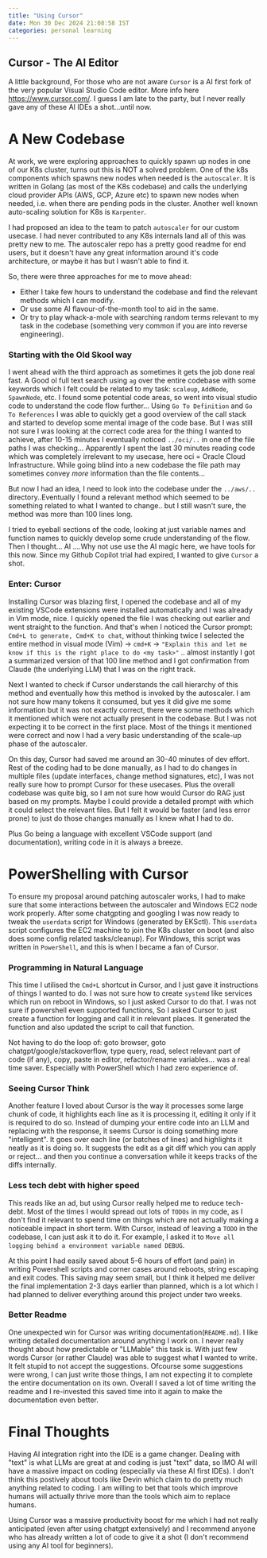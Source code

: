 ```yaml
---
title: "Using Cursor"
date: Mon 30 Dec 2024 21:08:58 IST 
categories: personal learning  
---
```


## Cursor - The AI Editor
A little background, For those who are not aware `Cursor` is a AI first fork of the very popular Visual Studio Code editor. More info here https://www.cursor.com/.
I guess I am late to the party, but I never really gave any of these AI IDEs a shot...until now.

# A New Codebase
At work, we were exploring approaches to quickly spawn up nodes in one of our K8s cluster, turns out this is NOT a solved problem. One of the k8s components which spawns new nodes when needed is the `autoscaler`. It is written in Golang (as most of the K8s codebase) and calls the underlying cloud provider APIs (AWS, GCP, Azure etc) to spawn new nodes when needed, i.e. when there are pending pods in the cluster. Another well known auto-scaling solution for K8s is `Karpenter`.

I had proposed an idea to the team to patch `autoscaler` for our custom usecase. I had never contributed to any K8s internals land all of this was pretty new to me. The autoscaler repo has a pretty good readme for end users, but it doesn't have any great information around it's code architecture, or maybe it has but I wasn't able to find it.

So, there were three approaches for me to move ahead:
* Either I take few hours to understand the codebase and find the relevant methods which I can modify.
* Or use some AI flavour-of-the-month tool to aid in the same.
* Or try to play whack-a-mole with searching random terms relevant to my task in the codebase (something very common if you are into reverse engineering).

### Starting with the Old Skool way
I went ahead with the third approach as sometimes it gets the job done real fast. A Good ol full text search using `ag` over the entire codebase with some keywords which I felt could be related to my task: `scaleup`, `AddNode`, `SpawnNode`, etc.
I found some potential code areas, so went into visual studio code to understand the code flow further... Using `Go To Definition` and `Go To References` I was able to quickly get a good overview of the call stack and started to develop some mental image of the code base.
But I was still not sure I was looking at the correct code area for the thing I wanted to achieve, after 10-15 minutes I eventually noticed `../oci/..` in one of the file paths I was checking... Apparently I spent the last 30 minutes reading code which was completely irrelevant to my usecase, here oci = Oracle Cloud Infrastructure. While going blind into a new codebase the file path may sometimes convey *more* information than the file contents...

But now I had an idea, I need to look into the codebase under the `../aws/..` directory..Eventually I found a relevant method which seemed to be something related to what I wanted to change.. but I still wasn't sure, the method was more than 100 lines long. 

I tried to eyeball sections of the code, looking at just variable names and function names to quickly develop some crude understanding of the flow. Then I thought... AI ....Why not use use the AI magic here, we have tools for this now. Since my Github Copilot trial had expired, I wanted to give `Cursor` a shot.

### Enter: Cursor
Installing Cursor was blazing first, I opened the codebase and all of my existing VSCode extensions were installed automatically and I was already in Vim mode, nice. I quickly opened the file I was checking out earlier and went straight to the function. And that's when I noticed the Cursor prompt: `Cmd+L to generate, Cmd+K to chat`, without thinking twice I selected the entire method in visual mode (Vim) -> `cmd+K` -> `"Explain this and let me know if this is the right place to do <my task>"` .. almost instantly I got a summarized version of that 100 line method and I got confirmation from Claude (the underlying LLM) that I was on the right track.

Next I wanted to check if Cursor understands the call hierarchy of this method and eventually how this method is invoked by the autoscaler. I am not sure how many tokens it consumed, but yes it did give me some information but it was not exactly correct, there were some methods which it mentioned which were not actually present in the codebase.
But I was not expecting it to be correct in the first place. Most of the things it mentioned were correct and now I had a very basic understanding of the scale-up phase of the autoscaler.

On this day, Cursor had saved me around an 30-40 minutes of dev effort. Rest of the coding had to be done manually, as I had to do changes in multiple files (update interfaces, change method signatures, etc), I was not really sure how to prompt Cursor for these usecases. Plus the overall codebase was quite big, so I am not sure how would Cursor do RAG just based on my prompts. Maybe I could provide a detailed prompt with which it could select the relevant files. But I felt it would be faster (and less error prone) to just do those changes manually as I knew what I had to do.

Plus Go being a language with excellent VSCode support (and documentation), writing code in it is always a breeze.

# PowerShelling with Cursor
To ensure my proposal around patching autoscaler works, I had to make sure that some interactions between the autoscaler and Windows EC2 node work properly. After some chatgpting and googling I was now ready to tweak the `userdata` script for Windows (generated by EKSctl). This `userdata` script configures the EC2 machine to join the K8s cluster on boot (and also does some config related tasks/cleanup). For Windows, this script was written in `PowerShell`, and this is when I became a fan of Cursor.

### Programming in Natural Language
This time I utilised the `Cmd+L` shortcut in Cursor, and I just gave it instructions of things I wanted to do. I was not sure how to create `systemd` like services which run on reboot in Windows, so I just asked Cursor to do that. I was not sure if powershell even supported functions, So I asked Cursor to just create a function for logging and call it in relevant places. It generated the function and also updated the script to call that function.

Not having to do the loop of: goto browser, goto chatgpt/google/stackoverflow, type query, read, select relevant part of code (if any), copy, paste in editor, refactor/rename variables... was a real time saver. Especially with PowerShell which I had zero experience of.

### Seeing Cursor Think
Another feature I loved about Cursor is the way it processes some large chunk of code, it highlights each line as it is processing it, editing it only if it is required to do so. Instead of dumping your entire code into an LLM and replacing with the response, it seems Cursor is doing something more "intelligent". It goes over each line (or batches of lines) and highlights it neatly as it is doing so. It suggests the edit as a git diff which you can apply or reject... and then you continue a conversation while it keeps tracks of the diffs internally.

### Less tech debt with higher speed
This reads like an ad, but using Cursor really helped me to reduce tech-debt. Most of the times I would spread out lots of `TODOs` in my code, as I don't find it relevant to spend time on things which are not actually making a noticeable impact in short term. With Cursor, instead of leaving a `TODO` in the codebase, I can just ask it to do it. For example, I asked it to `Move all logging behind a environment variable named DEBUG`.

At this point I had easily saved about 5-6 hours of effort (and pain) in writing Powershell scripts and corner cases around reboots, string escaping and exit codes. This saving may seem small, but I think it helped me deliver the final implementation 2-3 days earlier than planned, which is a lot which I had planned to deliver everything around this project under two weeks.

### Better Readme
One unexpected win for Cursor was writing documentation(`README.md`). I like writing detailed documentation around anything I work on. I never really thought about how predictable or "LLMable" this task is. With just few words Cursor (or rather Claude) was able to suggest what I wanted to write. It felt stupid to not accept the suggestions. Ofcourse some suggestions were wrong, I can just write those things, I am not expecting it to complete the entire documentation on its own. Overall I saved a lot of time writing the readme and I re-invested this saved time into it again to make the documentation even better.

# Final Thoughts
Having AI integration right into the IDE is a game changer. Dealing with "text" is what LLMs are great at and coding is just "text" data, so IMO AI will have a massive impact on coding (especially via these AI first IDEs). I don't think this postively about tools like Devin which claim to do pretty much anything related to coding. I am willing to bet that tools which improve humans will actually thrive more than the tools which aim to replace humans.

Using Cursor was a massive productivity boost for me which I had not really anticipated (even after using chatgpt extensively) and I recommend anyone who has already written a lot of code to give it a shot (I don't recommend using any AI tool for beginners).